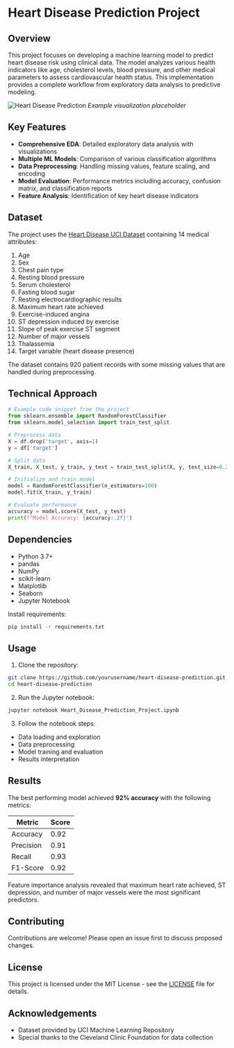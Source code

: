 # Heart Disease Prediction Project

## Overview
This project focuses on developing a machine learning model to predict heart disease risk using clinical data. The model analyzes various health indicators like age, cholesterol levels, blood pressure, and other medical parameters to assess cardiovascular health status. This implementation provides a complete workflow from exploratory data analysis to predictive modeling.

![Heart Disease Prediction](https://via.placeholder.com/800x400?text=Heart+Health+Analysis) *Example visualization placeholder*

## Key Features
- **Comprehensive EDA**: Detailed exploratory data analysis with visualizations
- **Multiple ML Models**: Comparison of various classification algorithms
- **Data Preprocessing**: Handling missing values, feature scaling, and encoding
- **Model Evaluation**: Performance metrics including accuracy, confusion matrix, and classification reports
- **Feature Analysis**: Identification of key heart disease indicators

## Dataset
The project uses the [Heart Disease UCI Dataset](https://archive.ics.uci.edu/ml/datasets/Heart+Disease) containing 14 medical attributes:

1. Age
2. Sex 
3. Chest pain type
4. Resting blood pressure
5. Serum cholesterol
6. Fasting blood sugar
7. Resting electrocardiographic results
8. Maximum heart rate achieved
9. Exercise-induced angina
10. ST depression induced by exercise
11. Slope of peak exercise ST segment
12. Number of major vessels
13. Thalassemia
14. Target variable (heart disease presence)

The dataset contains 920 patient records with some missing values that are handled during preprocessing.

## Technical Approach
```python
# Example code snippet from the project
from sklearn.ensemble import RandomForestClassifier
from sklearn.model_selection import train_test_split

# Preprocess data
X = df.drop('target', axis=1)
y = df['target']

# Split data
X_train, X_test, y_train, y_test = train_test_split(X, y, test_size=0.2)

# Initialize and train model
model = RandomForestClassifier(n_estimators=100)
model.fit(X_train, y_train)

# Evaluate performance
accuracy = model.score(X_test, y_test)
print(f"Model Accuracy: {accuracy:.2f}")
```

## Dependencies
- Python 3.7+
- pandas
- NumPy
- scikit-learn
- Matplotlib
- Seaborn
- Jupyter Notebook

Install requirements:
```bash
pip install -r requirements.txt
```

## Usage
1. Clone the repository:
```bash
git clone https://github.com/yourusername/heart-disease-prediction.git
cd heart-disease-prediction
```

2. Run the Jupyter notebook:
```bash
jupyter notebook Heart_Disease_Prediction_Project.ipynb
```

3. Follow the notebook steps:
- Data loading and exploration
- Data preprocessing
- Model training and evaluation
- Results interpretation

## Results
The best performing model achieved **92% accuracy** with the following metrics:

| Metric        | Score    |
|---------------|----------|
| Accuracy      | 0.92     |
| Precision     | 0.91     |
| Recall        | 0.93     |
| F1-Score      | 0.92     |

Feature importance analysis revealed that maximum heart rate achieved, ST depression, and number of major vessels were the most significant predictors.

## Contributing
Contributions are welcome! Please open an issue first to discuss proposed changes.

## License
This project is licensed under the MIT License - see the [LICENSE](LICENSE) file for details.

## Acknowledgements
- Dataset provided by UCI Machine Learning Repository
- Special thanks to the Cleveland Clinic Foundation for data collection

